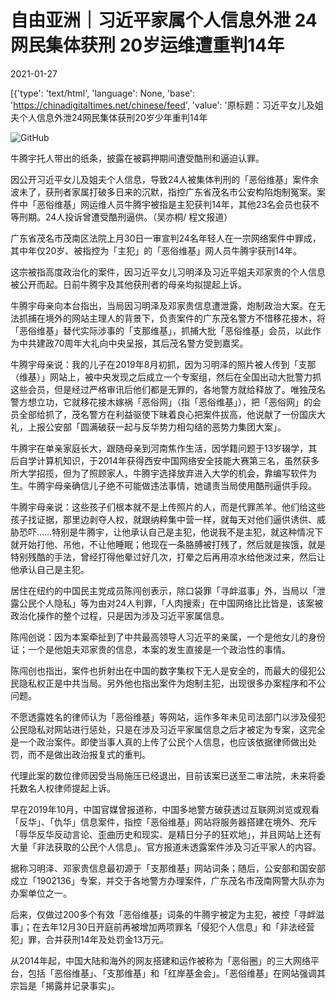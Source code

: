 # 自由亚洲｜习近平家属个人信息外泄 24网民集体获刑 20岁运维遭重判14年

2021-01-27

[{'type': 'text/html', 'language': None, 'base': 'https://chinadigitaltimes.net/chinese/feed', 'value': '原标题：习近平女儿及姐夫个人信息外泄24网民集体获刑20岁少年重判14年

![GitHub](https://chinadigitaltimes.net/chinese/files/2021/01/image-1611739333774.png)

牛腾宇托人带出的纸条，披露在被羁押期间遭受酷刑和逼迫认罪。

因公开习近平女儿及姐夫个人信息，导致24人被集体判刑的「恶俗维基」案件余波未了，获刑者家属打破多日来的沉默，指控广东省茂名市公安构陷炮制冤案。案件中「恶俗维基」网运维人员牛腾宇被指是主犯获判14年，其他23名会员也获不等刑期。24人投诉曾遭受酷刑逼供。（吴亦桐/ 程文报道）

广东省茂名市茂南区法院上月30日一审宣判24名年轻人在一宗网络案件中罪成，其中年仅20岁、被指控为「主犯」的「恶俗维基」网人员牛腾宇获刑14年。

这宗被指高度政治化的案件，因习近平女儿习明泽及习近平姐夫邓家贵的个人信息被公开而起。日前牛腾宇及其他获刑者的母亲均拟提起上诉。

牛腾宇母亲向本台指出，当局因习明泽及邓家贵信息遭泄露，炮制政治大案。在无法抓捕在境外的网站主理人的背景下，负责案件的广东茂名警方不惜移花接木，将「恶俗维基」替代实际涉事的「支那维基」，抓捕大批「恶俗维基」会员，以此作为中共建政70周年大礼向中央呈报，其后茂名警方受到嘉奖。

牛腾宇母亲说：我的儿子在2019年8月初抓，因为习明泽的照片被人传到「支那（维基）」网站上，被中央发现之后成立一个专案组，然后在全国出动大批警力抓这些会员，但是经过严格审讯后他们都是无罪的，各地警方就给释放了。唯独茂名警方想立功，它就移花接木嫁祸「恶俗网」（指「恶俗维基」），把「恶俗网」的会员全部给抓了，茂名警方在利益驱使下昧着良心把案件拔高，他说献了一份国庆大礼，上报公安部「圆满破获一起与反华势力相勾结的恶势力集团大案」。

牛腾宇在单亲家庭长大，跟随母亲到河南焦作生活，因学籍问题于13岁辍学，其后自学计算机知识，于2014年获得西安中国网络安全技能大赛第三名，虽然获多所大学招揽，但为了照顾家人，牛腾宇选择放弃进入大学的机会，靠编写软件为生。牛腾宇母亲确信儿子绝不可能做违法事情，她谴责当局使用酷刑逼供手段。

牛腾宇母亲说：这些孩子们根本就不是上传照片的人，而是代罪羔羊。他们给这些孩子找证据，那里边剥夺人权，就跟纳粹集中营一样，就每天对他们逼供诱供、威胁恐吓……特别是牛腾宇，让他承认自己是主犯，他说我不是主犯，就这种情况下就开始打他、吊他，不让他睡眠；他现在一条胳膊被打残了，然后就是挨饿，就是特别残酷的手法，曾经打得他晕过好几次，打晕之后再用凉水给他泼过来，然后让他承认自己是主犯。

居住在纽约的中国民主党成员陈闯创表示，除口袋罪「寻衅滋事」外，当局以「泄露公民个人隐私」等为由对24人判罪，「人肉搜索」在中国网络比比皆是，该案被政治化操作的整个过程，只是因为涉及习近平家属信息。

陈闯创说：因为本案牵扯到了中共最高领导人习近平的亲属，一个是他女儿的身份证；一个是他姐夫邓家贵的信息，本案的发生直接是一个政治性的事情。

陈闯创也指出，案件也折射出在中国的数字集权下无人是安全的，而最大的侵犯公民隐私权正是中共当局。另外他也指出案件为炮制主犯，出现很多办案程序和不公问题。

不愿透露姓名的律师认为「恶俗维基」等网站，运作多年未见司法部门以涉及侵犯公民隐私对网站进行惩处，只是在涉及习近平家属信息之后才被定为专案，这完全是一个政治案件。即使当事人真的上传了公民个人信息，也应该依据律师做出处罚，而不是做出政治报复式的重判。

代理此案的数位律师因受当局施压已经退出，目前该案已送至二审法院，未来将委托数名人权律师提起上诉。

早在2019年10月，中国官媒曾报道称，中国多地警方破获透过互联网浏览或观看「反华」、「仇华」信息案件，指控「恶俗维基」网站将服务器搭建在境外、充斥「辱华反华反动言论、歪曲历史和现实、是精日分子的狂欢地」，并且网站上还有大量「非法获取的公民个人信息」。官方报道未透露案件涉及习近平家人的内容。

据称习明泽、邓家贵信息最初源于「支那维基」网站词条；随后，公安部和国安部成立「1902136」专案，并交于各地警方办理案件，广东茂名市茂南网警大队亦为办案单位之一。

后来，仅做过200多个有效「恶俗维基」词条的牛腾宇被定为主犯，被控「寻衅滋事」；在去年12月30日开庭前再被增加两项罪名「侵犯个人信息」和「非法经营犯」罪，合并获刑14年及处罚金13万元。

从2014年起，中国大陆和海外的网友搭建和运作被称为「恶俗圈」的三大网络平台，包括「恶俗维基」、「支那维基」和「红岸基金会」。「恶俗维基」在网站强调其宗旨是「揭露并记录事实」。

